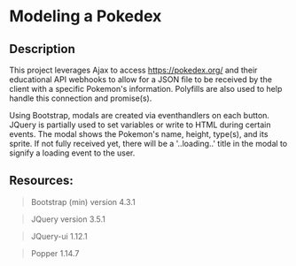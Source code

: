 # Modeling a Pokedex

## Description

This project leverages Ajax to access https://pokedex.org/ and their educational API webhooks to allow for a JSON file to be received by the client with a specific Pokemon's information. Polyfills are also used to help handle this connection and promise(s).

Using Bootstrap, modals are created via eventhandlers on each button. JQuery is partially used to set variables or write to HTML during certain events. The modal shows the Pokemon's name, height, type(s), and its sprite. If not fully received yet, there will be a '..loading..' title in the modal to signify a loading event to the user.

## Resources:

> Bootstrap (min) version 4.3.1

> JQuery version 3.5.1

> JQuery-ui 1.12.1

> Popper 1.14.7
